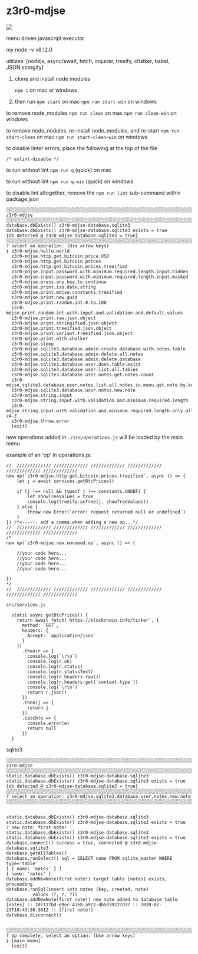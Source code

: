 # z3r0-mdjse

![](gitimg/z3r0-mdjse.gif)

menu driven javascript executor

my node -v
v8.12.0

utilizes: [nodejs, async/await, fetch, inquirer, treeify, chalker, babel, JSON.stringify]

1. clone and install node modules

    `npm i` on mac or windows

1. then run
    `npm start` on mac
    `npm run start-win` on windows



to remove node_modules
`npm run clean` on mac
`npm run clean-win` on windows

to remove node_nodules, re-install node_modules, and re-start
`npm run start-clean` on mac
`npm run start-clean-win` on windows

to disable linter errors, place the following at the top of the file
```
/* eslint-disable */
```

to run without lint `npm run q` (quick) on mac

to run without lint `npm run q-win` (quick) on windows

to disable lint altogether, remove the `npm run lint` sub-command within package.json



```
░░░░░░░░░░░░░░░░░░░░░░░░░░░░░░░░░░░░░░░░░░░░░░░░░░░░░░░░░░░░░░░░░░░░░░░░░░
z3r0-mdjse
░░░░░░░░░░░░░░░░░░░░░░░░░░░░░░░░░░░░░░░░░░░░░░░░░░░░░░░░░░░░░░░░░░░░░░░░░░
database.dbExists() z3r0-mdjse-database.sqlite3
database.dbExists() z3r0-mdjse-database.sqlite3 exists = true
{db detected @ z3r0-mdjse-database.sqlite3 = true}
░░░░░░░░░░░░░░░░░░░░░░░░░░░░░░░░░░░░░░░░░░░░░░░░░░░░░░░░░░░░░░░░░░░░░░░░░░
? select an operation: (Use arrow keys)
❯ z3r0-mdjse.hello.world 
  z3r0-mdjse.http.get.bitcoin.price.USD 
  z3r0-mdjse.http.get.bitcoin.prices 
  z3r0-mdjse.http.get.bitcoin.prices.treeified 
  z3r0-mdjse.input.password.with.minimum.required.length.input.hidden 
  z3r0-mdjse.input.password.with.minimum.required.length.input.masked 
  z3r0-mdjse.press.any.key.to.continue 
  z3r0-mdjse.print.iso.date.string 
  z3r0-mdjse.print.mdjse.constants.treeified 
  z3r0-mdjse.print.new.guid 
  z3r0-mdjse.print.random.int.0.to.100 
  z3r0-mdjse.print.random.int.with.input.and.validation.and.default.values 
  z3r0-mdjse.print.raw.json.object 
  z3r0-mdjse.print.stringified.json.object 
  z3r0-mdjse.print.treeified.json.object 
  z3r0-mdjse.print.variant.treeified.json.object 
  z3r0-mdjse.print.with.chalker 
  z3r0-mdjse.sleep 
  z3r0-mdjse.sqlite3.database.admin.create.database.with.notes.table 
  z3r0-mdjse.sqlite3.database.admin.delete.all.notes 
  z3r0-mdjse.sqlite3.database.admin.delete.database 
  z3r0-mdjse.sqlite3.database.user.does.table.exist 
  z3r0-mdjse.sqlite3.database.user.list.all.tables 
  z3r0-mdjse.sqlite3.database.user.notes.get.notes.count 
  z3r0-mdjse.sqlite3.database.user.notes.list.all.notes.in.menu.get.note.by.key 
  z3r0-mdjse.sqlite3.database.user.notes.new.note 
  z3r0-mdjse.string.input 
  z3r0-mdjse.string.input.with.validation.and.minimum.required.length 
  z3r0-mdjse.string.input.with.validation.and.minimum.required.length.only.allow.charcters.a-zA-Z 
  z3r0-mdjse.throw.error 
  [exit] 
```


new operations added in `./src/operations.js` will be loaded by the main menu

example of an 'op' in operations.js:
```
//  ///////////// ///////////// ///////////// ///////////// ///////////// /////////////
new op(`z3r0-mdjse.http.get.bitcoin.prices.treeified`, async () => {
    let j = await services.getBtcPrices()

    if (j !== null && typeof j !== constants.UNDEF) {
        let showTreeValues = true
        console.log(treeify.asTree(j, showTreeValues))
    } else {
        throw new Error(`error: request returned null or undefined`)
    }
}) /*<------ add a comma when adding a new op...*/
//  ///////////// ///////////// ///////////// ///////////// ///////////// /////////////
/*
new op(`z3r0-mdjse.new.unnamed.op`, async () => {

    //your code here...
    //your code here...
    //your code here...
    //your code here...

})
*/
//  ///////////// ///////////// ///////////// ///////////// ///////////// /////////////
```

`src/services.js`
```
  static async getBtcPrices() {
    return await fetch(`https://blockchain.info/ticker`, {
      method: `GET`,
      headers: {
        Accept: `application/json`
      }
    })
      .then(r => {
        console.log(`\r\n`)
        console.log(r.ok)
        console.log(r.status)
        console.log(r.statusText)
        console.log(r.headers.raw())
        console.log(r.headers.get(`content-type`))
        console.log(`\r\n`)
        return r.json()
      })
      .then(j => {
        return j
      })
      .catch(e => {
        console.error(e)
        return null
      })
  }
  ```

sqlite3

```
░░░░░░░░░░░░░░░░░░░░░░░░░░░░░░░░░░░░░░░░░░░░░░░░░░░░░░░░░░░░░░░░░░░░░░░░░░
z3r0-mdjse
░░░░░░░░░░░░░░░░░░░░░░░░░░░░░░░░░░░░░░░░░░░░░░░░░░░░░░░░░░░░░░░░░░░░░░░░░░
static.database.dbExists() z3r0-mdjse-database.sqlite3
static.database.dbExists() z3r0-mdjse-database.sqlite3 exists = true
{db detected @ z3r0-mdjse-database.sqlite3 = true}
░░░░░░░░░░░░░░░░░░░░░░░░░░░░░░░░░░░░░░░░░░░░░░░░░░░░░░░░░░░░░░░░░░░░░░░░░░
? select an operation: z3r0-mdjse.sqlite3.database.user.notes.new.note
░░░░░░░░░░░░░░░░░░░░░░░░░░░░░░░░░░░░░░░░░░░░░░░░░░░░░░░░░░░░░░░░░░░░░░░░░░


static.database.dbExists() z3r0-mdjse-database.sqlite3
static.database.dbExists() z3r0-mdjse-database.sqlite3 exists = true
? new note: first note!
static.database.dbExists() z3r0-mdjse-database.sqlite3
static.database.dbExists() z3r0-mdjse-database.sqlite3 exists = true
database.connect() success = true, connected @ z3r0-mdjse-database.sqlite3
database.getAllTables()
database.runSelect() sql = SELECT name FROM sqlite_master WHERE type='table'
[ { name: 'notes' } ]
{ name: 'notes' }
database.addNewNote(first note!) target table [notes] exists, proceeding
database.runSql(insert into notes (key, created, note)
          values (?, ?, ?))
database.addNewNote(first note!) new note added to database table [notes] :: 2dc117bd-e9ec-47e8-a972-db5d39227d37 :: 2020-02-23T10:43:30.301Z :: [first note!]
database.disconnect()


░░░░░░░░░░░░░░░░░░░░░░░░░░░░░░░░░░░░░░░░░░░░░░░░░░░░░░░░░░░░░░░░░░░░░░░░░░
? op complete, select an option: (Use arrow keys)
❯ [main menu] 
  [exit] 
```